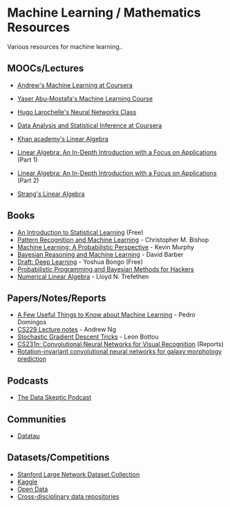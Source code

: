 # Machine Learning / Mathematics Resources

Various resources for machine learning..

## MOOCs/Lectures

- [Andrew's Machine Learning at Coursera](https://www.coursera.org/learn/machine-learning/home/info)
- [Yaser Abu-Mostafa's Machine Learning Course](https://www.youtube.com/playlist?list=PLD63A284B7615313A)
- [Hugo Larochelle's Neural Networks Class](https://www.youtube.com/playlist?list=PL6Xpj9I5qXYEcOhn7TqghAJ6NAPrNmUBH)

- [Data Analysis and Statistical Inference at Coursera](https://www.coursera.org/course/statistics)

- [Khan academy's Linear Algebra](https://www.khanacademy.org/math/linear-algebra)
- [Linear Algebra: An In-Depth Introduction with a Focus on Applications](https://www.youtube.com/playlist?list=PLlXfTHzgMRUKXD88IdzS14F4NxAZudSmv) (Part 1)
- [Linear Algebra: An In-Depth Introduction with a Focus on Applications](https://www.youtube.com/playlist?list=PLlXfTHzgMRUIqYrutsFXCOmiqKUgOgGJ5) (Part 2)
- [Strang's Linear Algebra](http://ocw.mit.edu/courses/mathematics/18-06-linear-algebra-spring-2010/video-lectures/)

## Books

- [An Introduction to Statistical Learning](http://www-bcf.usc.edu/~gareth/ISL/) (Free)
- [Pattern Recognition and Machine Learning](http://research.microsoft.com/en-us/um/people/cmbishop/prml/) - Christopher M. Bishop
- [Machine Learning: A Probabilistic Perspective](http://www.cs.ubc.ca/~murphyk/MLbook/) - Kevin Murphy
- [Bayesian Reasoning and Machine Learning](http://web4.cs.ucl.ac.uk/staff/D.Barber/pmwiki/pmwiki.php?n=Brml.HomePage) - David Barber
- [Draft: Deep Learning](http://www-labs.iro.umontreal.ca/~bengioy/dlbook/) - Yoshua Bongo (Free)
- [Probabilistic Programming and Bayesian Methods for Hackers](http://nbviewer.ipython.org/github/CamDavidsonPilon/Probabilistic-Programming-and-Bayesian-Methods-for-Hackers/blob/master/Prologue/Prologue.ipynb)
- [Numerical Linear Algebra](http://www.amazon.com/dp/0898713617?tag=inspiredalgor-20) - Lloyd N. Trefethen

## Papers/Notes/Reports

- [A Few Useful Things to Know about Machine Learning](https://homes.cs.washington.edu/~pedrod/papers/cacm12.pdf) - Pedro Domingos
- [CS229 Lecture notes](http://cs229.stanford.edu/notes/cs229-notes1.pdf) - Andrew Ng
- [Stochastic Gradient Descent Tricks](http://research.microsoft.com/pubs/192769/tricks-2012.pdf) - Leon Bottou
- [CS231n: Convolutional Neural Networks for Visual Recognition](http://cs231n.stanford.edu/reports.html) (Reports)
- [Rotation-invariant convolutional neural networks for galaxy morphology prediction](http://arxiv.org/pdf/1503.07077v1.pdf)

## Podcasts

- [The Data Skeptic Podcast](http://dataskeptic.com/episodes.php)

## Communities

- [Datatau](http://www.datatau.com/news)

## Datasets/Competitions

- [Stanford Large Network Dataset Collection](https://snap.stanford.edu/data/)
- [Kaggle](https://www.kaggle.com/)
- [Open Data](https://github.com/caesar0301/awesome-public-datasets)
- [Cross-disciplinary data repositories](http://www.quora.com/Where-can-I-find-large-datasets-open-to-the-public)
